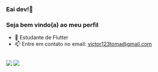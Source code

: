 ### Eai dev!👋
### Seja bem vindo(a) ao meu perfil




- 🌱 Estudante de Flutter
- 📫 Entre em contato no email: victor123toma@gmail.com

##

<div> 
 
  <a href = "mailto:victor123toma@gmail.com"><img src="https://img.shields.io/badge/-Gmail-%23333?style=for-the-badge&logo=gmail&logoColor=white" target="_blank"></a>
  <a href="linkedin.com/in/victor-toma-64403b191/" target="_blank"><img src="https://img.shields.io/badge/-LinkedIn-%230077B5?style=for-the-badge&logo=linkedin&logoColor=white" target="_blank"></a> 
 
  
</div>
